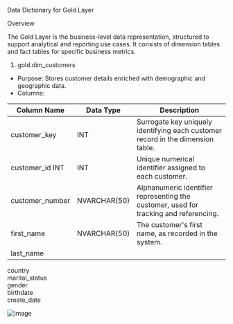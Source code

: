 Data Dictionary for Gold Layer 

Overview 

The Gold Layer is the business-level data representation, structured to support analytical and reporting use cases. It consists of dimension tables and fact tables for specific business metrics.

1.	gold.dim_customers 
- Purpose: Stores customer details enriched with demographic and geographic data.
- Columns: 

|  Column Name	          |  Data Type	            |  Description                                                                      |
|-------------------------|-------------------------|-----------------------------------------------------------------------------------|
|customer_key	            |  INT	                  |  Surrogate key uniquely identifying each customer record in the dimension table.  |
|customer_id	INT	        |  INT                    |  Unique numerical identifier assigned to each customer.                           |
|customer_number		      |  NVARCHAR(50)           |  Alphanumeric identifier representing the customer, used for tracking and referencing.|          
|first_name		            |  NVARCHAR(50)           |  The customer's first name, as recorded in the system.                            |
|last_name		            |
country		
marital_status		
gender		
birthdate		
create_date		

![image](https://github.com/user-attachments/assets/485a1edf-ac72-4522-bc55-8464d59c96f4)
